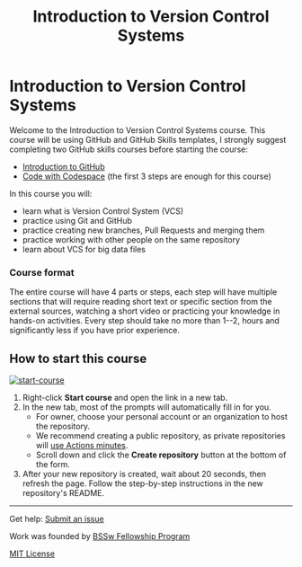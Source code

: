 <header>

<!--
  <<< Author notes: Course header >>>
  Read <https://skills.github.com/quickstart> for more information about how to build courses using this template.
  Include a 1280×640 image, course name in sentence case, and a concise description in emphasis.
  In your repository settings: enable template repository, add your 1280×640 social image, auto delete head branches.
  Next to "About", add description & tags; disable releases, packages, & environments.
  Add your open source license, GitHub uses the MIT license.
-->

# Introduction to Version Control Systems


</header>

<!--
  <<< Author notes: Step 1 >>>
  Choose 3-5 steps for your course.
  The first step is always the hardest, so pick something easy!
  Link to docs.github.com for further explanations.
  Encourage users to open new tabs for steps!
  TBD-step-1-notes.
-->

# Introduction to Version Control Systems

Welcome to the Introduction to Version Control Systems course. 
This course will be using GitHub and GitHub Skills templates, 
I strongly suggest completing two GitHub skills courses before starting the course:

- [Introduction to GitHub](https://github.com/skills/introduction-to-github)
- [Code with Codespace](https://github.com/skills/code-with-codespaces) (the first 3 steps are enough for this course)

In this course you will:
- learn what is Version Control System (VCS) 
- practice using Git and GitHub
- practice creating new branches, Pull Requests and merging them
- practice working with other people on the same repository
- learn about VCS for big data files


### Course format
The entire course will have 4 parts or steps, each step will have multiple sections that will require reading short text or specific section from the external sources, watching a short video or practicing your knowledge in hands-on activities.
Every step should take no more than 1--2, hours and significantly less if you have prior experience.

## How to start this course

<!-- For start course, run in JavaScript:
'https://github.com/new?' + new URLSearchParams({
  template_owner: 'Science-Reproducibility',
  template_name: 'version-control-systems',
  owner: '@me',
  name: 'version-control-systems',
  description: 'My clone repository',
  visibility: 'public',
}).toString()
-->

[![start-course](https://user-images.githubusercontent.com/1221423/235727646-4a590299-ffe5-480d-8cd5-8194ea184546.svg)](https://github.com/new?template_owner=Science-Reproducibility&template_name=version-control-systems&owner=%40me&name=version-control-systems&description=My+clone+repository&visibility=public)


1. Right-click **Start course** and open the link in a new tab.
2. In the new tab, most of the prompts will automatically fill in for you.
   - For owner, choose your personal account or an organization to host the repository.
   - We recommend creating a public repository, as private repositories will [use Actions minutes](https://docs.github.com/en/billing/managing-billing-for-github-actions/about-billing-for-github-actions).
   - Scroll down and click the **Create repository** button at the bottom of the form.
3. After your new repository is created, wait about 20 seconds, then refresh the page. Follow the step-by-step instructions in the new repository's README.


<footer>

<!--
  <<< Author notes: Footer >>>
  Add a link to get support, GitHub status page, code of conduct, license link.
-->

---

Get help: [Submit an issue](https://github.com/Science-Reproducibility/version-control-systems/issues)

Work was founded by [BSSw Fellowship Program](https://bssw.io/pages/bssw-fellowship-program)

[MIT License](https://gh.io/mit)

</footer>
